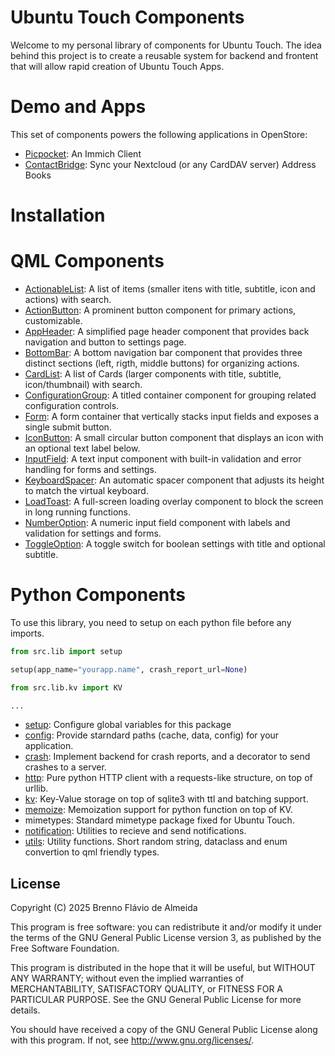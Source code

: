 # Ubuntu Touch Components

Welcome to my personal library of components for Ubuntu Touch. The idea behind this project is to create
a reusable system for backend and frontent that will allow rapid creation of Ubuntu Touch Apps.

# Demo and Apps

This set of components powers the following applications in OpenStore:
- [Picpocket](https://open-store.io/app/picpocket.brennoflavio): An Immich Client
- [ContactBridge](https://open-store.io/app/contactbridge.brennoflavio): Sync your Nextcloud (or any CardDAV server) Address Books

# Installation

# QML Components

- [ActionableList](docs/qml/ActionableList.md): A list of items (smaller itens with title, subtitle, icon and actions) with search.
- [ActionButton](docs/qml/ActionButton.md): A prominent button component for primary actions, customizable.
- [AppHeader](docs/qml/AppHeader.md): A simplified page header component that provides back navigation and button to settings page.
- [BottomBar](docs/qml/BottomBar.md): A bottom navigation bar component that provides three distinct sections (left, rigth, middle buttons) for organizing actions.
- [CardList](docs/qml/CardList.md): A list of Cards (larger components with title, subtitle, icon/thumbnail) with search.
- [ConfigurationGroup](docs/qml/ConfigurationGroup.md): A titled container component for grouping related configuration controls.
- [Form](docs/qml/Form.md): A form container that vertically stacks input fields and exposes a single submit button.
- [IconButton](docs/qml/IconButton.md): A small circular button component that displays an icon with an optional text label below.
- [InputField](docs/qml/InputField.md): A text input component with built-in validation and error handling for forms and settings.
- [KeyboardSpacer](docs/qml/KeyboardSpacer.md): An automatic spacer component that adjusts its height to match the virtual keyboard.
- [LoadToast](docs/qml/LoadToast.md): A full-screen loading overlay component to block the screen in long running functions.
- [NumberOption](docs/qml/NumberOption.md): A numeric input field component with labels and validation for settings and forms.
- [ToggleOption](docs/qml/ToggleOption.md): A toggle switch for boolean settings with title and optional subtitle.

# Python Components

To use this library, you need to setup on each python file before any imports.

```python
from src.lib import setup

setup(app_name="yourapp.name", crash_report_url=None)

from src.lib.kv import KV

...
```
- [setup](docs/python/setup.md): Configure global variables for this package
- [config](docs/python/config.md): Provide starndard paths (cache, data, config) for your application.
- [crash](docs/python/crash.md): Implement backend for crash reports, and a decorator to send crashes to a server.
- [http](docs/python/http.md): Pure python HTTP client with a requests-like structure, on top of urllib.
- [kv](docs/python/kv.md): Key-Value storage on top of sqlite3 with ttl and batching support.
- [memoize](docs/python/memoize.md): Memoization support for python function on top of KV.
- mimetypes: Standard mimetype package fixed for Ubuntu Touch.
- [notification](docs/python/notification.md): Utilities to recieve and send notifications.
- [utils](docs/python/utils.md): Utility functions. Short random string, dataclass and enum convertion to qml friendly types.

## License

Copyright (C) 2025  Brenno Flávio de Almeida

This program is free software: you can redistribute it and/or modify it under
the terms of the GNU General Public License version 3, as published by the
Free Software Foundation.

This program is distributed in the hope that it will be useful, but WITHOUT ANY
WARRANTY; without even the implied warranties of MERCHANTABILITY, SATISFACTORY
QUALITY, or FITNESS FOR A PARTICULAR PURPOSE.  See the GNU General Public License
for more details.

You should have received a copy of the GNU General Public License along with
this program. If not, see <http://www.gnu.org/licenses/>.
